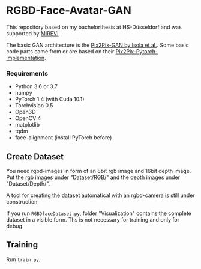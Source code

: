 # RGBD-Face-Avatar-GAN

This repository based on my bachelorthesis at HS-Düsseldorf and was supported by [MIREVI](www.mirevi.de). 

The basic GAN architecture is the [Pix2Pix-GAN by Isola et al.](https://phillipi.github.io/pix2pix/). 
Some basic code parts came from or are based on their [Pix2Pix-Pytorch-implementation](https://github.com/junyanz/pytorch-CycleGAN-and-pix2pix).

### Requirements

- Python 3.6 or 3.7 
- numpy
- PyTorch 1.4 (with Cuda 10.1)
- Torchvision 0.5
- Open3D
- OpenCV 4
- matplotlib
- tqdm
- face-alignment (install PyTorch before)


## Create Dataset

You need rgbd-images in form of an 8bit rgb image and 16bit depth image. 
Put the rgb images under "Dataset/RGB/" and the depth images under "Dataset/Depth/".

A tool for creating the dataset automatical with an rgbd-camera is still under construction.

If you run `RGBDfaceDataset.py`, folder "Visualization" contains the complete dataset in a visible form. 
Ths is not necessary for training and only for debug.

## Training

Run `train.py`.
